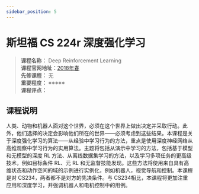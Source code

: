 ```yaml
---
sidebar_position: 5
---
```


# 斯坦福 CS 224r 深度强化学习





>**课程名称：**  Deep Reinforcement Learning         
**课程官网地址：**[2018年春](https://inst.eecs.berkeley.edu/~cs280/sp18/)  
**先修课程：** 无  
**重要程度：** ※※※※※  
**课程评点：** 

## 课程说明
人类、动物和机器人面对这个世界，必须在这个世界上做出决定并采取行动。此外，他们选择的决定会影响他们所在的世界——必须考虑到这些结果。本课程是关于深度强化学习的算法——从经验中学习行为的方法，重点是使用深度神经网络从高维观察中学习行为的实用算法。主题将包括从演示中学习的方法，包括基于模型和无模型的深度 RL 方法、从离线数据集学习的方法，以及学习多项任务的更高级技术，例如目标条件 RL、元 RL 和无监督技能发现。这些方法将使用来自具有高维状态和动作空间的域的示例进行实例化，例如机器人，视觉导航和控制。本课程是对 CS234，两者都不是对方的先决条件。与 CS234相比，本课程将更加注重应用和深度学习，并强调机器人和电机控制中的用例。

<Comment></Comment>
